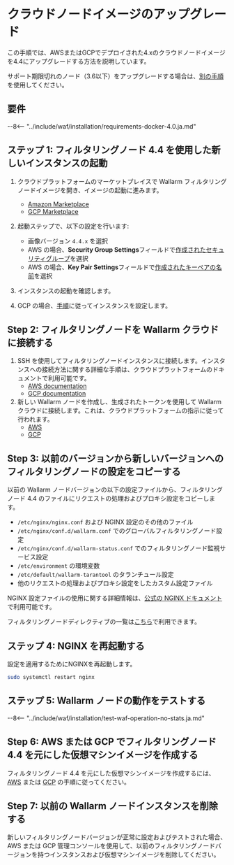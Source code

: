 [wallarm-status-instr]:             ../admin-en/configure-statistics-service.md
[memory-instr]:                     ../admin-en/configuration-guides/allocate-memory-for-waf-node.md
[waf-directives-instr]:             ../admin-en/configure-parameters-en.md
[ptrav-attack-docs]:                ../attacks-vulns-list.md#path-traversal
[attacks-in-ui-image]:              ../images/admin-guides/test-attacks-quickstart.png
[nginx-process-time-limit-docs]:    ../admin-en/configure-parameters-en.md#wallarm_process_time_limit
[nginx-process-time-limit-block-docs]:  ../admin-en/configure-parameters-en.md#wallarm_process_time_limit_block
[overlimit-res-rule-docs]:           ../user-guides/rules/configure-overlimit-res-detection.md
[graylist-docs]:                     ../user-guides/ip-lists/graylist.md
[waf-mode-instr]:                   ../admin-en/configure-wallarm-mode.md

# クラウドノードイメージのアップグレード

この手順では、AWSまたはGCPでデプロイされた4.xのクラウドノードイメージを4.4にアップグレードする方法を説明しています。

サポート期限切れのノード（3.6以下）をアップグレードする場合は、[別の手順](older-versions/cloud-image.md)を使用してください。

## 要件

--8<-- "../include/waf/installation/requirements-docker-4.0.ja.md"

## ステップ 1: フィルタリングノード 4.4 を使用した新しいインスタンスの起動

1. クラウドプラットフォームのマーケットプレイスで Wallarm フィルタリングノードイメージを開き、イメージの起動に進みます。
      * [Amazon Marketplace](https://aws.amazon.com/marketplace/pp/B073VRFXSD)
      * [GCP Marketplace](https://console.cloud.google.com/marketplace/details/wallarm-node-195710/wallarm-node)
2. 起動ステップで、以下の設定を行います:

      * 画像バージョン `4.4.x` を選択
      * AWS の場合、**Security Group Settings**フィールドで[作成されたセキュリティグループ](../admin-en/installation-ami-en.md#3-create-a-security-group)を選択
      * AWS の場合、**Key Pair Settings**フィールドで[作成されたキーペアの名前](../admin-en/installation-ami-en.md#2-create-a-pair-of-ssh-keys)を選択
3. インスタンスの起動を確認します。
4. GCP の場合、[手順](../admin-en/installation-gcp-en.md#3-configure-the-filtering-node-instance)に従ってインスタンスを設定します。

## Step 2: フィルタリングノードを Wallarm クラウドに接続する

1. SSH を使用してフィルタリングノードインスタンスに接続します。インスタンスへの接続方法に関する詳細な手順は、クラウドプラットフォームのドキュメントで利用可能です。
      * [AWS documentation](https://docs.aws.amazon.com/AWSEC2/latest/UserGuide/AccessingInstances.html)
      * [GCP documentation](https://cloud.google.com/compute/docs/instances/connecting-to-instance)
2. 新しい Wallarm ノードを作成し、生成されたトークンを使用して Wallarm クラウドに接続します。これは、クラウドプラットフォームの指示に従って行われます。
      * [AWS](../admin-en/installation-ami-en.md#6-connect-the-filtering-node-to-wallarm-cloud)
      * [GCP](../admin-en/installation-gcp-en.md#5-connect-the-filtering-node-to-wallarm-cloud)

## Step 3: 以前のバージョンから新しいバージョンへのフィルタリングノードの設定をコピーする

以前の Wallarm ノードバージョンの以下の設定ファイルから、フィルタリングノード 4.4 のファイルにリクエストの処理およびプロキシ設定をコピーします。

* `/etc/nginx/nginx.conf` および NGINX 設定のその他のファイル
* `/etc/nginx/conf.d/wallarm.conf` でのグローバルフィルタリングノード設定
* `/etc/nginx/conf.d/wallarm-status.conf` でのフィルタリングノード監視サービス設定
* `/etc/environment` の環境変数
* `/etc/default/wallarm-tarantool` のタランチュール設定
* 他のリクエストの処理およびプロキシ設定をしたカスタム設定ファイル

NGINX 設定ファイルの使用に関する詳細情報は、[公式の NGINX ドキュメント](https://nginx.org/docs/beginners_guide.html)で利用可能です。

フィルタリングノードディレクティブの一覧は[こちら](../admin-en/configure-parameters-en.md)で利用できます。

## ステップ 4: NGINX を再起動する

設定を適用するためにNGINXを再起動します。

```bash
sudo systemctl restart nginx
```

## ステップ 5: Wallarm ノードの動作をテストする

--8<-- "../include/waf/installation/test-waf-operation-no-stats.ja.md"

## Step 6: AWS または GCP でフィルタリングノード 4.4 を元にした仮想マシンイメージを作成する

フィルタリングノード 4.4 を元にした仮想マシンイメージを作成するには、[AWS](../admin-en/installation-guides/amazon-cloud/create-image.md) または [GCP](../admin-en/installation-guides/google-cloud/create-image.md) の手順に従ってください。

## Step 7: 以前の Wallarm ノードインスタンスを削除する

新しいフィルタリングノードバージョンが正常に設定およびテストされた場合、AWS または GCP 管理コンソールを使用して、以前のフィルタリングノードバージョンを持つインスタンスおよび仮想マシンイメージを削除してください。